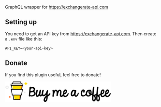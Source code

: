 GraphQL wrapper for https://exchangerate-api.com

## Setting up

You need to get an API key from https://exchangerate-api.com. Then create a `.env` file like this:

```
API_KEY=<your-api-key>
```

## Donate

If you find this plugin useful, feel free to donate!

[![Buy me a coffee](https://github.com/MarcelloTheArcane/exchangerates-graphql/blob/master/BuyMeACoffee.png?raw=true)](https://buymeacoffee.com/maxdotreynolds)
